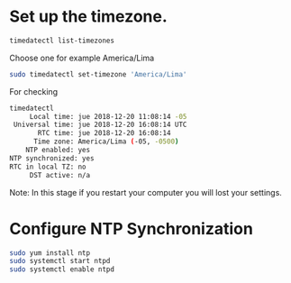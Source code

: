 <!-- TITLE: Linux/Timezone -->

# Set up the timezone.

```sh
timedatectl list-timezones
```

Choose one for example America/Lima

```sh
sudo timedatectl set-timezone 'America/Lima'
```

 For checking
 
 ```sh
timedatectl 
      Local time: jue 2018-12-20 11:08:14 -05
  Universal time: jue 2018-12-20 16:08:14 UTC
        RTC time: jue 2018-12-20 16:08:14
       Time zone: America/Lima (-05, -0500)
     NTP enabled: yes
NTP synchronized: yes
 RTC in local TZ: no
      DST active: n/a
```


Note: In this stage if you restart your computer you will lost your settings.
 # Configure NTP Synchronization
 

```sh
sudo yum install ntp
sudo systemctl start ntpd
sudo systemctl enable ntpd
```
